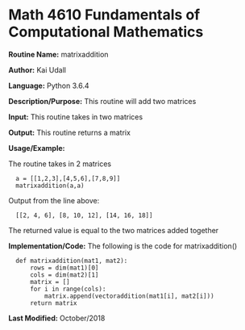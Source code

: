 # Math 4610 Fundamentals of Computational Mathematics

**Routine Name:**           matrixaddition

**Author:** Kai Udall

**Language:** Python 3.6.4

**Description/Purpose:** This routine will add two matrices

**Input:** This routine takes in two matrices

**Output:** This routine returns a matrix

**Usage/Example:**

The routine takes in 2 matrices

      a = [[1,2,3],[4,5,6],[7,8,9]]
      matrixaddition(a,a)

Output from the line above:

      [[2, 4, 6], [8, 10, 12], [14, 16, 18]]

The returned value is equal to the two matrices added together

**Implementation/Code:** The following is the code for matrixaddition()

      def matrixaddition(mat1, mat2):
          rows = dim(mat1)[0]
          cols = dim(mat2)[1]
          matrix = []
          for i in range(cols):
              matrix.append(vectoraddition(mat1[i], mat2[i]))
          return matrix


**Last Modified:** October/2018
